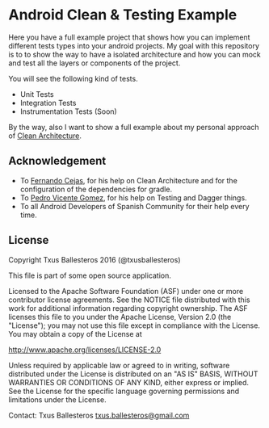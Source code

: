 Android Clean & Testing Example
===============================

Here you have a full example project that shows how you can implement different tests types into your android projects. My goal with this repository is to to show the way to have a isolated architecture and how you can mock and test all the layers or components of the project.

You will see the following kind of tests.

* Unit Tests
* Integration Tests
* Instrumentation Tests (Soon)

By the way, also I want to show a full example about my personal approach of [Clean Architecture](https://blog.8thlight.com/uncle-bob/2012/08/13/the-clean-architecture.html).
 
## Acknowledgement

* To [Fernando Cejas](https://github.com/android10), for his help on Clean Architecture and for the configuration of the dependencies for gradle.
* To [Pedro Vicente Gomez](https://github.com/pedrovgs), for his help on Testing and Dagger things.
* To all Android Developers of Spanish Community for their help every time. 
    
## License

Copyright Txus Ballesteros 2016 (@txusballesteros)

This file is part of some open source application.

Licensed to the Apache Software Foundation (ASF) under one
or more contributor license agreements.  See the NOTICE file
distributed with this work for additional information
regarding copyright ownership.  The ASF licenses this file
to you under the Apache License, Version 2.0 (the
"License"); you may not use this file except in compliance
with the License.  You may obtain a copy of the License at

  http://www.apache.org/licenses/LICENSE-2.0

Unless required by applicable law or agreed to in writing,
software distributed under the License is distributed on an
"AS IS" BASIS, WITHOUT WARRANTIES OR CONDITIONS OF ANY
KIND, either express or implied.  See the License for the
specific language governing permissions and limitations
under the License.
 
Contact: Txus Ballesteros <txus.ballesteros@gmail.com>